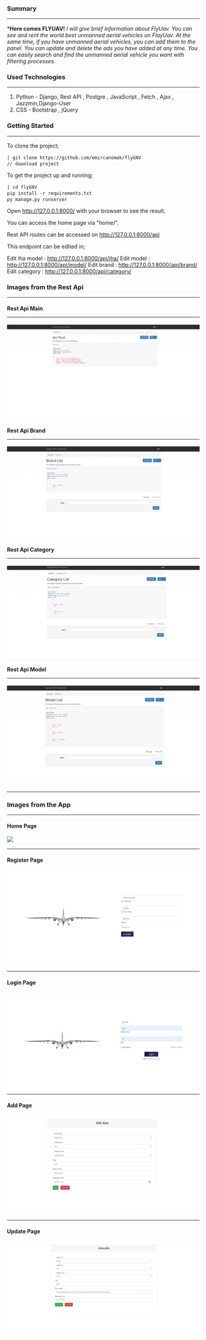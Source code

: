 ### Summary<br/><hr/>
***Here comes FLYUAV!**
*I will give brief information about FlyUav. You can see and rent the world best unmanned aerial vehicles on FlayUav. At the same time, if you have unmanned aerial vehicles, you can add them to the panel. You can update and delete the ads you have added at any time. You can easily search and find the unmanned aerial vehicle you want with filtering processes.*


### Used Technologies<br/><hr/>
1. Python - Django, Rest API , Postgre , JavaScript , Fetch , Ajax , Jazzmin,Django-User
2. CSS - Bootstrap , jQuery

### Getting Started<br/><hr/>
To clone the project;

    | git clone https://github.com/emircanomak/flyUAV 
	// download project

To get the project up and running;

    | cd flyUAV
	pip install -r requirements.txt
	py manage.py runserver

Open http://127.0.0.1:8000/ with your browser to see the result.<br/>

You can access the home page via "home/".<br/>

Rest API routes can be accessed on http://127.0.0.1:8000/api  <br/>

This endpoint can be edited in;<br/>

Edit iha model : http://127.0.0.1:8000/api/iha/
Edit  model : http://127.0.0.1:8000/api/model/
Edit  brand : http://127.0.0.1:8000/api/brand/
Edit  category : http://127.0.0.1:8000/api/category/

### Images from the Rest Api<br/><hr/>

#### Rest Api Main<hr/>
<img src="https://github.com/emircanomak/flyUAV/blob/master/readme-assets/rest-api-main.png" width="auto"><br/></hr>
#### Rest Api Brand<hr/>
<img src="https://github.com/emircanomak/flyUAV/blob/master/readme-assets/rest-brand.png" width="auto"><br/></hr>
#### Rest Api Category<hr/>
<img src="https://github.com/emircanomak/flyUAV/blob/master/readme-assets/rest-category.png" width="auto"><br/></hr>
#### Rest Api Model<hr/>
<img src="https://github.com/emircanomak/flyUAV/blob/master/readme-assets/rest-model.png" width="auto"><br/><br/><hr/>

### Images from the App<br/><hr/>

#### Home Page
<img src="https://github.com/emircanomak/flyUAV/blob/master/readme-assets/main-gif.gif" width="auto"><br/><hr/>
#### Register Page
<img src="https://github.com/emircanomak/flyUAV/blob/master/readme-assets/registerPage.png" width="auto"><br/><hr/>
#### Login Page
<img src="https://github.com/emircanomak/flyUAV/blob/master/readme-assets/loginPage.png" width="auto"><br/><hr/>
#### Add Page
<img src="https://github.com/emircanomak/flyUAV/blob/master/readme-assets/addUav.png" width="auto"><br/><hr/>
#### Update Page
<img src="https://github.com/emircanomak/flyUAV/blob/master/readme-assets/updateUAV.png" width="auto"><br/>




